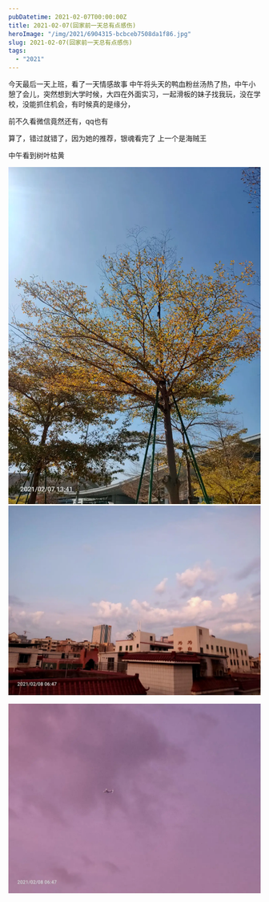 ```yaml
---
pubDatetime: 2021-02-07T00:00:00Z
title: 2021-02-07(回家前一天总有点感伤)
heroImage: "/img/2021/6904315-bcbceb7508da1f86.jpg"
slug: 2021-02-07(回家前一天总有点感伤)
tags:
  - "2021"
---
```


今天最后一天上班，看了一天情感故事
中午将头天的鸭血粉丝汤热了热，中午小憩了会儿，突然想到大学时候，大四在外面实习，一起滑板的妹子找我玩，没在学校，没能抓住机会，有时候真的是缘分，

前不久看微信竟然还有，qq也有

算了，错过就错了，因为她的推荐，银魂看完了
上一个是海贼王

中午看到树叶枯黄

![](../../../../public/img/2021/6904315-bcbceb7508da1f86.jpg)
![](../../../../public/img/2021/6904315-016bc74f578453e7.jpg)

![](../../../../public/img/2021/6904315-7ada39fd639aaa2e.jpg)
